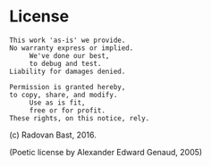 # License

```
This work 'as-is' we provide.
No warranty express or implied.
     We've done our best,
     to debug and test.
Liability for damages denied.

Permission is granted hereby,
to copy, share, and modify.
     Use as is fit,
     free or for profit.
These rights, on this notice, rely.
```

(c) Radovan Bast, 2016.

(Poetic license by Alexander Edward Genaud, 2005)
